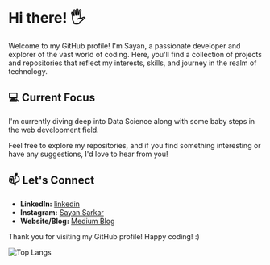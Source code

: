 # Hi there! 🖐️

Welcome to my GitHub profile! I'm Sayan, a passionate developer and explorer of the vast world of coding. Here, you'll find a collection of projects and repositories that reflect my interests, skills, and journey in the realm of technology.

## 💻 Current Focus

I'm currently diving deep into Data Science along with some baby steps in the web development field.

Feel free to explore my repositories, and if you find something interesting or have any suggestions, I'd love to hear from you!

## 📫 Let's Connect

- **LinkedIn:** [linkedin](https://www.linkedin.com/in/sayan-sarkar-3817a4218/)
- **Instagram:** [Sayan Sarkar](https://www.instagram.com/sarkar.sayan01/) 
- **Website/Blog:** [Medium Blog](https://ky13-troj.medium.com/)

Thank you for visiting my GitHub profile! Happy coding! :)

![Top Langs](https://github-readme-stats.vercel.app/api/top-langs/?username=ky13-troj&hide_progress=true)
